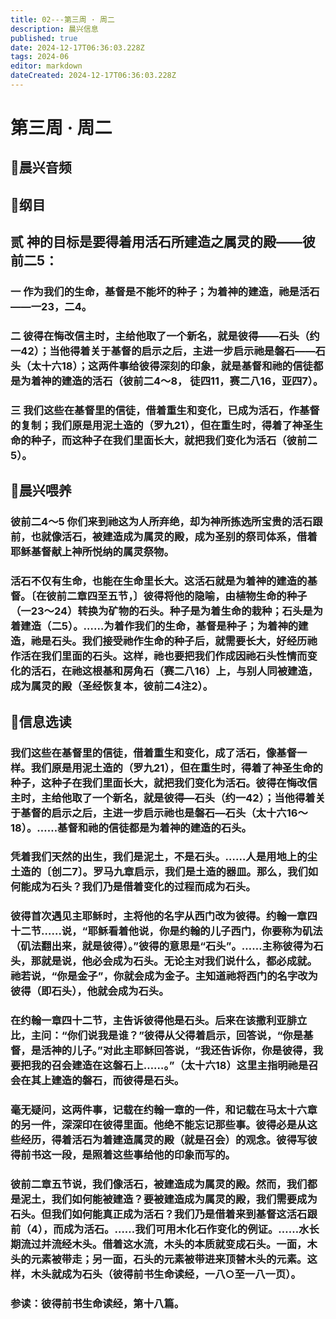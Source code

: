 ```yaml
---
title: 02---第三周 · 周二
description: 晨兴信息
published: true
date: 2024-12-17T06:36:03.228Z
tags: 2024-06
editor: markdown
dateCreated: 2024-12-17T06:36:03.228Z
---
```


# 第三周 · 周二
## 🎵晨兴音频


## 📖纲目

## 贰    神的目标是要得着用活石所建造之属灵的殿——彼前二5：

### 一    作为我们的生命，基督是不能坏的种子；为着神的建造，祂是活石——一23，二4。

### 二    彼得在悔改信主时，主给他取了一个新名，就是彼得——石头（约一42）；当他得着关于基督的启示之后，主进一步启示祂是磐石——石头（太十六18）；这两件事给彼得深刻的印象，就是基督和祂的信徒都是为着神的建造的活石（彼前二4～8， 徒四11，赛二八16，亚四7）。

### 三    我们这些在基督里的信徒，借着重生和变化，已成为活石，作基督的复制；我们原是用泥土造的（罗九21），但在重生时，得着了神圣生命的种子，而这种子在我们里面长大，就把我们变化为活石（彼前二5）。

## 📖晨兴喂养

### 彼前二4～5    你们来到祂这为人所弃绝，却为神所拣选所宝贵的活石跟前，也就像活石，被建造成为属灵的殿，成为圣别的祭司体系，借着耶稣基督献上神所悦纳的属灵祭物。

### 活石不仅有生命，也能在生命里长大。这活石就是为着神的建造的基督。〔在彼前二章四至五节，〕彼得将他的隐喻，由植物生命的种子（一23～24）转换为矿物的石头。种子是为着生命的栽种；石头是为着建造（二5）。……为着作我们的生命，基督是种子；为着神的建造，祂是石头。我们接受祂作生命的种子后，就需要长大，好经历祂作活在我们里面的石头。这样，祂也要把我们作成因祂石头性情而变化的活石，在祂这根基和房角石（赛二八16）上，与别人同被建造，成为属灵的殿（圣经恢复本，彼前二4注2）。

## 📖信息选读

### 我们这些在基督里的信徒，借着重生和变化，成了活石，像基督一样。我们原是用泥土造的（罗九21），但在重生时，得着了神圣生命的种子，这种子在我们里面长大，就把我们变化为活石。彼得在悔改信主时，主给他取了一个新名，就是彼得—石头（约一42）；当他得着关于基督的启示之后，主进一步启示祂也是磐石—石头（太十六16～18）。……基督和祂的信徒都是为着神的建造的石头。

### 凭着我们天然的出生，我们是泥土，不是石头。……人是用地上的尘土造的〔创二7〕。罗马九章启示，我们是土造的器皿。那么，我们如何能成为石头？我们乃是借着变化的过程而成为石头。

### 彼得首次遇见主耶稣时，主将他的名字从西门改为彼得。约翰一章四十二节……说，“耶稣看着他说，你是约翰的儿子西门，你要称为矶法（矶法翻出来，就是彼得）。”彼得的意思是“石头”。……主称彼得为石头，那就是说，他必会成为石头。无论主对我们说什么，都必成就。祂若说，“你是金子”，你就会成为金子。主知道祂将西门的名字改为彼得（即石头），他就会成为石头。

### 在约翰一章四十二节，主告诉彼得他是石头。后来在该撒利亚腓立比，主问：“你们说我是谁？”彼得从父得着启示，回答说，“你是基督，是活神的儿子。”对此主耶稣回答说，“我还告诉你，你是彼得，我要把我的召会建造在这磐石上……。”（太十六18）这里主指明祂是召会在其上建造的磐石，而彼得是石头。

### 毫无疑问，这两件事，记载在约翰一章的一件，和记载在马太十六章的另一件，深深印在彼得里面。他绝不能忘记那些事。彼得必是从这些经历，得着活石为着建造属灵的殿（就是召会）的观念。彼得写彼得前书这一段，是照着这些事给他的印象而写的。

### 彼前二章五节说，我们像活石，被建造成为属灵的殿。然而，我们都是泥土，我们如何能被建造？要被建造成为属灵的殿，我们需要成为石头。但我们如何能真正成为活石？我们乃是借着来到基督这活石跟前（4），而成为活石。……我们可用木化石作变化的例证。……水长期流过并流经木头。借着这水流，木头的本质就变成石头。一面，木头的元素被带走；另一面，石头的元素被带进来顶替木头的元素。这样，木头就成为石头（彼得前书生命读经，一八○至一八一页）。

### 参读：彼得前书生命读经，第十八篇。